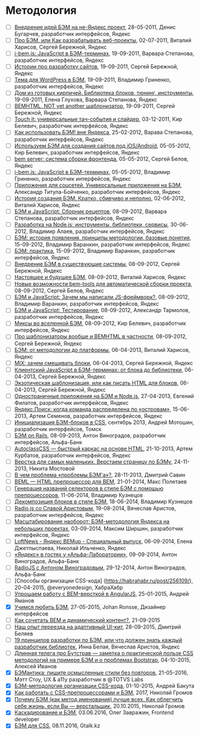 # Методология
* [ ] [Внедрение идей БЭМ на не-Яндекс проект](https://events.yandex.ru/lib/talks/235/), 28-05-2011, Денис Бугарчев, разработчик интерфейсов, Яндекс
* [ ] [Про БЭМ, или Как разрабатывать веб-проекты](https://events.yandex.ru/lib/talks/217/), 02-07-2011, Виталий Харисов, Сергей Бережной, Яндекс
* [ ] [i-bem.js: JavaScript в БЭМ-терминах](https://events.yandex.ru/lib/talks/44/), 19-09-2011, Варвара Степанова, разработчик интерфейсов, Яндекс
* [ ] [Истории про разработку сайтов](https://events.yandex.ru/lib/talks/33/), 19-09-2011, Сергей Бережной, Яндекс
* [ ] [Тема для WordPress в БЭМ](https://events.yandex.ru/lib/talks/40/), 19-09-2011, Владимир Гриненко, разработчик интерфейсов, Яндекс
* [ ] [Дом из готовых кирпичей. Библиотека блоков, тюнинг, инструменты](https://events.yandex.ru/lib/talks/41/), 19-09-2011, Елена Глухова, Варвара Степанова, Яндекс
* [ ] [BEMHTML. NOT yet another шаблонизатор](https://events.yandex.ru/lib/talks/43/), 19-09-2011, Сергей Бережной, Яндекс
* [ ] [Touch it: универсальные тач-события и слайдер](https://events.yandex.ru/lib/talks/165/), 03-12-2011, Кир Белевич, разработчик интерфейсов, Яндекс
* [ ] [Как использовать БЭМ! вне Яндекса](https://events.yandex.ru/lib/talks/151/), 25-02-2012, Варава Степанова, разработчик интерфейсов, Яндекс
* [ ] [Используем БЭМ для создания сайтов под iOS/Android](https://events.yandex.ru/lib/talks/121/), 05-05-2012, Кир Белевич, разработчик интерфейсов, Яндекс
* [ ] [bem server: система сборки фронтенда](https://events.yandex.ru/lib/talks/118/), 05-05-2012, Сергей Белов, Яндекс
* [ ] [i-bem.js: JavaScript в БЭМ-терминах](https://events.yandex.ru/lib/talks/120/), 05-05-2012, Владимир Гриненко, разработчик интерфейсов, Яндекс
* [ ] [Приложения для соцсетей. Универсальные приложения на БЭМ](https://events.yandex.ru/lib/talks/117/), Александр Титула-Бойченко, разработчик интерфейсов, Яндекс
* [ ] [История создания БЭМ. Кратко, сбивчиво и неполно](https://events.yandex.ru/lib/talks/95/), 02-06-2012, Виталий Харисов, Яндекс
* [ ] [БЭМ и JavaScript: Сборник рецептов](https://events.yandex.ru/lib/talks/324/), 08-09-2012, Варвара Степанова, разработчик интерфейсов, Яндекс
* [ ] [Разработка на Node.js: инструменты, библиотеки, сервисы](https://events.yandex.ru/lib/talks/437/), 30-06-2012, Владимир Алаев, разработчик интерфейсов, Яндекс
* [ ] [БЭМ: история появления, принципы методологии, базовые понятия](https://events.yandex.ru/lib/talks/544/), 15-09-2012, Владимир Варанкин, разработчик интерфейсов, Яндекс
* [ ] [БЭМ: практика](https://events.yandex.ru/lib/talks/545/), 15-09-2012, Владимир Варанкин, разработчик интерфейсов, Яндекс
* [ ] [Внедрение БЭМ в существующие системы](https://events.yandex.ru/lib/talks/330/), 08-09-2012, Сергей Бережной, Яндекс
* [ ] [Настоящее и будущее БЭМ](https://events.yandex.ru/lib/talks/320/), 08-09-2012, Виталий Харисов, Яндекс
* [ ] [Новые возможности bem-tools для автоматической сборки проекта](https://events.yandex.ru/lib/talks/321/), 08-09-2012, Сергей Белов, Яндекс
* [ ] [БЭМ и JavaScript: Зачем мы написали JS-фреймворк?](https://events.yandex.ru/lib/talks/323/), 08-09-2012, Владимир Варанкин, разработчик интерфейсов, Яндекс
* [ ] [БЭМ и JavaScript: Тестирование](https://events.yandex.ru/lib/talks/326/), 08-09-2012, Александр Тармолов, разработчик интерфейсов, Яндекс
* [ ] [Миксы во вселенной БЭМ](https://events.yandex.ru/lib/talks/327/), 08-09-2012, Кир Белевич, разработчик интерфейсов, Яндекс
* [ ] [Про шаблонизаторы вообще и BEMHTML в частности](https://events.yandex.ru/lib/talks/329/), 08-09-2012, Сергей Бережной, Яндекс
* [ ] [БЭМ: от методологии до платформы](https://events.yandex.ru/lib/talks/686/), 06-04-2013, Виталий Харисов, Яндекс
* [ ] [MIX: зачем смешивать блоки](https://events.yandex.ru/lib/talks/856/), 06-04-2013, Сергей Бережной, Яндекс
* [ ] [Клиентский JavaScript в БЭМ-терминах: от блока до библиотеки](https://events.yandex.ru/lib/talks/689/), 06-04-2013, Сергей Бережной, Яндекс
* [ ] [Экзотическая шаблонизация, или как писать HTML для блоков](https://events.yandex.ru/lib/talks/690/), 06-04-2013, Сергей Бережной, Яндекс
* [ ] [Одностраничные приложения на БЭМ и Node.js](https://events.yandex.ru/lib/talks/840/), 27-04-2013, Евгений Филатов, разработчик интерфейсов, Яндекс
* [ ] [Яндекс.Поиск: когда команда распределена по «островам»](https://events.yandex.ru/lib/talks/939/), 15-06-2013, Артем Семенов, разработчик интерфейсов, Яндекс
* [ ] [Инициализация БЭМ-блоков в CSS](http://htmlhero.ru/post/53203739553/inicializacija-bem-blokov-v-css), сентябрь 2013, Андрей Мотошин, разработчик интерфейсов, Томск
* [ ] [БЭМ on Rails](https://habrahabr.ru/post/192972/), 08-09-2013, Антон Виноградов, разработчик интерфейсов, Альфа-Банк
* [ ] [AutoclassCSS — быстрый каркас на основе HTML](https://habrahabr.ru/post/198420/), 21-10-2013, Артем Курбатов, разработчик интерфейсов, Яндекс
* [ ] [Верстка для самых маленьких. Верстаем страницу по БЭМу](https://habrahabr.ru/post/203440/), 24-11-2013, Никита Мостовой
* [ ] [В чем проблема «проблемы БЭМ'а»?](https://habrahabr.ru/post/203994/), 28-11-2013, Дмитрий Савин
* [ ] [BEML — HTML препроцессор для BEM](https://zenwalker.me/blog/html-preprocessor-for-bem), 21-01-2014, Макс Полетаев
* [ ] [Генерация названий селекторов в стиле БЭМ с помощью препроцессоров](https://noteskeeper.ru/1139/), 11-06-2014, Владимир Кузнецов
* [ ] [Декомпозиция блоков в стиле БЭМ](https://noteskeeper.ru/1143/), 18-06-2014, Владимир Кузнецов
* [ ] [Radio.js со Славой Аристовым](http://radiojs.ru/2014/08/radiojs-3/), 19-08-2014, Вячеслав Аристов, разработчик интерфейсов, Яндекс
* [ ] [Масштабирование наоборот: БЭМ-методология Яндекса на небольших проектах](https://habrahabr.ru/company/yandex/blog/234905/), 03-09-2014, Максим Ширшин, разработчик интерфейсов, Яндекс
* [ ] [LoftNews - Яндекс BEMup - Специальный выпуск](https://www.youtube.com/watch?v=BDqJYX3ZzcE), 06-09-2014, Елена Джетпыспаева, Николай Ильченко, Яндекс
* [ ] [«Яндекс» в гостях у «Альфа-Лаборатории»](https://habrahabr.ru/company/alfa/blog/235853/), 09-09-2014, Антон Виноградов, Альфа-Банк
* [ ] [RadioJS с Антоном Виноградовым](https://radiojs.ru/2014/12/radiojs-14/), 29-12-2014, Антон Виноградов, Альфа-Банк
* [ ] [Способы организации CSS-кода] (https://habrahabr.ru/post/256109/), 20-04-2015, @everyonedesign, ХабраХабр
* [ ] [Упрощаем работу с BEM-версткой в AngularJS](http://tenphi.me/angular-bem/), 25-01-2015, Андрей Яманов
* [x] [Учимся любить БЭМ](https://css-tricks.com/bem-101/), 27-05-2015, Johan Ronsse, Дизайнер интерфейсов
* [ ] [Как сочетать BEM и динамический контент?](https://toster.ru/q/250541), 21-09-2015
* [ ] [Наш опыт переезда на адаптивный UI-кит](https://habrahabr.ru/company/mailru/blog/256869/), 28-09-2015, Дмитрий Беляев
* [ ] [19 принципов разработки по БЭМ, или что должен знать каждый разработчик библиотек](https://habrahabr.ru/company/yandex/blog/267875/), Инна Белая, Вячеслав Аристов, Яндекс
* [ ] [Длинная телега про Бутстрав — заметка о практической пользе CSS методологий на примере БЭМ и о проблемах Bootstrap](https://gist.github.com/iAdramelk/d328b73c72cab92ef95f#Зачем-нужны-методологии), 04-10-2015, Алексей Иванов
* [x] [БЭМантика: пишите осмысленные стили без повторов](http://css-live.ru/articles/bemantika-pishite-osmyslennye-stili-bez-povtorov.html), 21-05-2016, Мэтт Стоу, UX & a11y разработчик в @TOTVS Labs
* [x] [БЭМ-методология организации CSS-кода](https://anadea.info/ru/blog/bem-methodology), 01-10-2015, Андрей Бакута
* [x] [Как работать с CSS-препроцессорами и БЭМ](http://nicothin.github.io/idiomatic-pre-CSS/#bem-cool), 2017, Николай Громов
* [x] [Почему БЭМ (как метод именования) лучше всех. Как облегчить себе жизнь, если Вы — верстальщик](http://nicothin.pro/page/bem), 20.10.2015, Николай Громов
* [x] [Каскадирование и БЭМ](https://blog.adn.agency/kaskadirovanie-i-bem/), 03.06.2016, Олег Завражин, Frontend developer
* [x] [БЭМ для CSS](http://www.gtalk.kz/verstka/bem-for-css.html), 08.11.2016, Gtalk.kz
